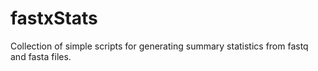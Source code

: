 # fastxStats
Collection of simple scripts for generating summary statistics from fastq and fasta files.

